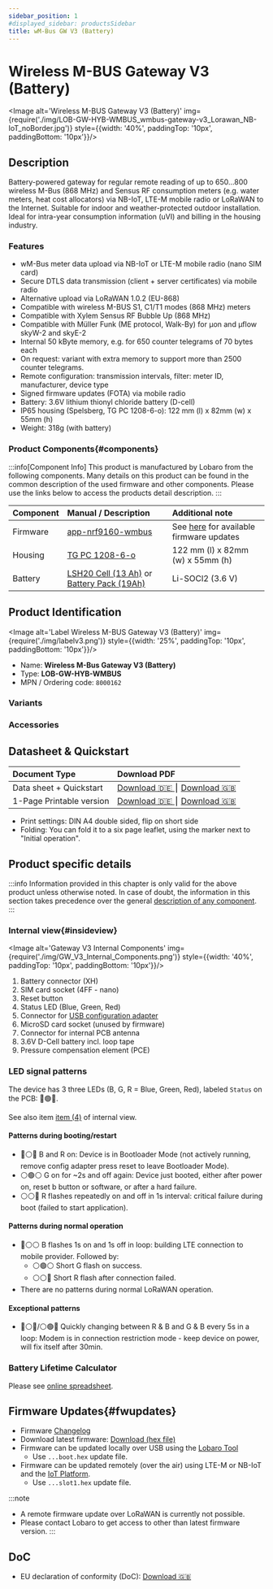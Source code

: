 ```yaml
---
sidebar_position: 1
#displayed_sidebar: productsSidebar
title: wM-Bus GW V3 (Battery)
---
```


# Wireless M-BUS Gateway V3 (Battery)

<Image alt='Wireless M-BUS Gateway V3 (Battery)'
img={require('./img/LOB-GW-HYB-WMBUS_wmbus-gateway-v3_Lorawan_NB-IoT_noBorder.jpg')}
style={{width: '40%', paddingTop: '10px', paddingBottom: '10px'}}/>

## Description

Battery-powered gateway for regular remote reading of up to 650...800 wireless M-Bus (868 MHz) and Sensus RF consumption
meters (e.g. water meters, heat cost allocators) via NB-IoT, LTE-M mobile radio or LoRaWAN to the Internet. Suitable for
indoor and weather-protected outdoor installation. Ideal for intra-year consumption information (uVI) and billing in the
housing industry.

### Features

* wM-Bus meter data upload via NB-IoT or LTE-M mobile radio (nano SIM card)
* Secure DTLS data transmission (client + server certificates) via mobile radio
* Alternative upload via LoRaWAN 1.0.2 (EU-868)
* Compatible with wireless M-BUS S1, C1/T1 modes (868 MHz) meters
* Compatible with Xylem Sensus RF Bubble Up (868 MHz)
* Compatible with Müller Funk (ME protocol, Walk-By) for µon and µflow skyW-2 and skyE-2
* Internal 50 kByte memory, e.g. for 650 counter telegrams of 70 bytes each
* On request: variant with extra memory to support more than 2500 counter telegrams.
* Remote configuration: transmission intervals, filter: meter ID, manufacturer, device type
* Signed firmware updates (FOTA) via mobile radio
* Battery: 3.6V lithium thionyl chloride battery (D-cell)
* IP65 housing (Spelsberg, TG PC 1208-6-o): 122 mm (l) x 82mm (w) x 55mm (h)
* Weight: 318g (with battery)

### Product Components{#components}

:::info[Component Info]
This product is manufactured by Lobaro from the following components. Many details on this product can be found in the
common
description of the used firmware and other components. Please use the links below to access the products detail
description.
:::

| Component   | Manual / Description                                                                                                            | Additional note                                       |
|:------------|:--------------------------------------------------------------------------------------------------------------------------------|:------------------------------------------------------|
| Firmware    | [app-nrf9160-wmbus](/components/firmware/app-nrf9160-wmbus/introduction.md)                                                     | See [here](#fwupdates) for available firmware updates |
| Housing     | [TG PC 1208-6-o](/components/enclosures/spelsberg_TG_PC_1208-6-o.md)                                                            | 122 mm (l) x 82mm (w) x 55mm (h)                                           |
| Battery     | [LSH20 Cell (13 Ah)](/components/batteries/19ah-battery-pack) or [Battery Pack (19Ah)](/components/batteries/19ah-battery-pack) | Li-SOCl2 (3.6 V)                                   |


## Product Identification

<Image alt='Label Wireless M-BUS Gateway V3 (Battery)'
img={require('./img/labelv3.png')}
style={{width: '25%', paddingTop: '10px', paddingBottom: '10px'}}/>

* Name: **Wireless M-Bus Gateway V3 (Battery)**
* Type: **LOB-GW-HYB-WMBUS**
* MPN / Ordering code: `8000162`

### Variants

### Accessories

## Datasheet & Quickstart

| Document Type            | Download PDF                                                                                                                                                      |
|:-------------------------|:------------------------------------------------------------------------------------------------------------------------------------------------------------------|
| Data sheet + Quickstart  | [Download 🇩🇪 ](https://files.lobaro.com/index.php/s/SArz8mXdRTwyCHQ/download) ⎮ [Download 🇬🇧 ](https://files.lobaro.com/index.php/s/zS2J32EZX6mTxtQ/download) |
| 1-Page Printable version | [Download 🇩🇪 ](https://files.lobaro.com/index.php/s/r6M8kEsE2jwEQGx/download) ⎮ [Download 🇬🇧 ](https://files.lobaro.com/index.php/s/yFiXeAX7yoBH67s/download) |

* Print settings: DIN A4 double sided, flip on short side
* Folding: You can fold it to a six page leaflet, using the marker next to "Initial operation".

## Product specific details

:::info
Information provided in this chapter is only valid for the above product unless otherwise noted. In case of doubt,
the information in this section takes precedence over the general [description of any component](#components).
:::

### Internal view{#insideview}

<Image alt='Gateway V3 Internal Components'
img={require('./img/GW_V3_Internal_Components.png')}
style={{width: '40%', paddingTop: '10px', paddingBottom: '10px'}}/>

1. Battery connector (XH)
2. SIM card socket (4FF - nano)
3. Reset button
4. Status LED (Blue, Green, Red)
5. Connector for [USB configuration adapter](/configuration/usb-config-adapter.md)
6. MicroSD card socket (unused by firmware)
7. Connector for internal PCB antenna
8. 3.6V D-Cell battery incl. loop tape
9. Pressure compensation element (PCE)

### LED signal patterns

The device has 3 three LEDs (B, G, R = Blue, Green, Red), labeled `Status` on the PCB: 🔵🟢🔴.

See also item [item (4)](#insideview) of internal view.

#### Patterns during booting/restart

* 🔵⚪🔴 B and R on: Device is in Bootloader Mode (not actively running, remove config adapter press reset to leave
  Bootloader Mode).
* ⚪🟢⚪ G on for ~2s and off again: Device just booted, either after power on, reset b button or software, or after a hard
  failure.
* ⚪⚪🔴 R flashes repeatedly on and off in 1s interval: critical failure during boot (failed to start application).

#### Patterns during normal operation

* 🔵⚪⚪ B flashes 1s on and 1s off in loop: building LTE connection to mobile provider. Followed by:
    * ⚪🟢⚪ Short G flash on success.
    * ⚪⚪🔴 Short R flash after connection failed.
* There are no patterns during normal LoRaWAN operation.

#### Exceptional patterns

* 🔵⚪🔴/⚪🟢🔴 Quickly changing between R & B and G & B every 5s in a loop: Modem is in connection restriction mode - keep
  device on power, will fix itself after 30min.

### Battery Lifetime Calculator

Please
see [online spreadsheet](https://docs.google.com/spreadsheets/d/1BjEO0UShdWuhaDqwDWPEtqszOBqUVfBH85dvtvdCjlA/edit?usp=sharing).

## Firmware Updates{#fwupdates}

* Firmware [Changelog](https://files.lobaro.com/s/BMpT5b2mzB7B35t)
* Download latest firmware: [Download (hex file)](https://files.lobaro.com/s/9Zo3KQnXJDHNMgE)
* Firmware can be updated locally over USB using the [Lobaro Tool](/configuration/lobaro-config-tool#fwupdate)
    * Use `...boot.hex` update file.
* Firmware can be updated remotely (over the air) using LTE-M or NB-IoT and
  the [IoT Platform](/platform/devices/downlinks).
    * Use `...slot1.hex` update file.

:::note

* A remote firmware update over LoRaWAN is currently not possible.
* Please contact Lobaro to get access to other than latest firmware version.
  :::

## DoC

* EU declaration of conformity (DoC): [Download 🇬🇧 ](https://files.lobaro.com/index.php/s/BKTJMPwmcg9Hs3n/download)